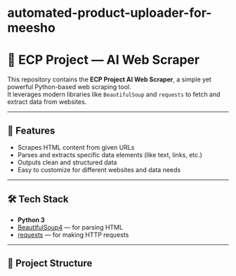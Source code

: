 # automated-product-uploader-for-meesho

# 📄 ECP Project — AI Web Scraper

This repository contains the **ECP Project AI Web Scraper**, a simple yet powerful Python-based web scraping tool.  
It leverages modern libraries like `BeautifulSoup` and `requests` to fetch and extract data from websites.

---

## 🚀 Features

- Scrapes HTML content from given URLs
- Parses and extracts specific data elements (like text, links, etc.)
- Outputs clean and structured data
- Easy to customize for different websites and data needs

---

## 🛠️ Tech Stack

- **Python 3**
- [BeautifulSoup4](https://www.crummy.com/software/BeautifulSoup/) — for parsing HTML
- [requests](https://docs.python-requests.org/) — for making HTTP requests

---

## 📂 Project Structure


